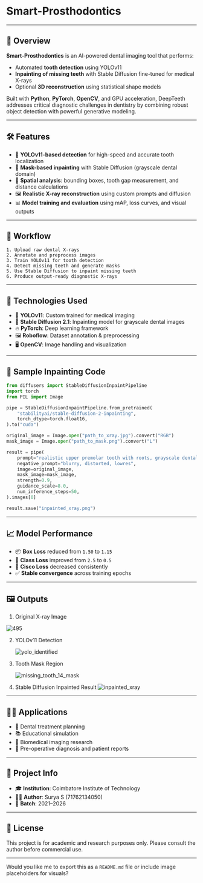 # Smart-Prosthodontics


---

## 📌 Overview

**Smart-Prosthodontics** is an AI-powered dental imaging tool that performs:

* Automated **tooth detection** using YOLOv11
* **Inpainting of missing teeth** with Stable Diffusion fine-tuned for medical X-rays
* Optional **3D reconstruction** using statistical shape models

Built with **Python**, **PyTorch**, **OpenCV**, and GPU acceleration, DeepTeeth addresses critical diagnostic challenges in dentistry by combining robust object detection with powerful generative modeling.

---

## 🛠️ Features

* 🧠 **YOLOv11-based detection** for high-speed and accurate tooth localization
* 🦷 **Mask-based inpainting** with Stable Diffusion (grayscale dental domain)
* 📐 **Spatial analysis**: bounding boxes, tooth gap measurement, and distance calculations
* 🖼️ **Realistic X-ray reconstruction** using custom prompts and diffusion
* 📊 **Model training and evaluation** using mAP, loss curves, and visual outputs

---

## 🔁 Workflow

```
1. Upload raw dental X-rays
2. Annotate and preprocess images
3. Train YOLOv11 for tooth detection
4. Detect missing teeth and generate masks
5. Use Stable Diffusion to inpaint missing teeth
6. Produce output-ready diagnostic X-rays
```


---

## 🚀 Technologies Used

* 🧠 **YOLOv11**: Custom trained for medical imaging
* 🎨 **Stable Diffusion 2.1**: Inpainting model for grayscale dental images
* 🔥 **PyTorch**: Deep learning framework
* 🖼️ **Roboflow**: Dataset annotation & preprocessing
* 🖥️ **OpenCV**: Image handling and visualization

---

## 🧪 Sample Inpainting Code

```python
from diffusers import StableDiffusionInpaintPipeline
import torch
from PIL import Image

pipe = StableDiffusionInpaintPipeline.from_pretrained(
    "stabilityai/stable-diffusion-2-inpainting",
    torch_dtype=torch.float16,
).to("cuda")

original_image = Image.open("path_to_xray.jpg").convert("RGB")
mask_image = Image.open("path_to_mask.png").convert("L")

result = pipe(
    prompt="realistic upper premolar tooth with roots, grayscale dental x-ray, high detail",
    negative_prompt="blurry, distorted, lowres",
    image=original_image,
    mask_image=mask_image,
    strength=0.9,
    guidance_scale=8.0,
    num_inference_steps=50,
).images[0]

result.save("inpainted_xray.png")
```

---

## 📈 Model Performance

* 📦 **Box Loss** reduced from `1.50` to `1.15`
* 🧪 **Class Loss** improved from `2.5` to `0.5`
* 🔁 **Cisco Loss** decreased consistently
* ✅ **Stable convergence** across training epochs

---

## 🖼️ Outputs

1. Original X-ray Image

 ![495](https://github.com/user-attachments/assets/3c78d17a-5e58-4030-bc16-8a3d86a0742b)
 
2. YOLOv11 Detection
   
    ![yolo_identified](https://github.com/user-attachments/assets/dc9b4e7a-ed4a-46cb-a7d0-3bccf9e5aec2)

3. Tooth Mask Region
   
   ![missing_tooth_14_mask](https://github.com/user-attachments/assets/c477b102-5a3b-4b77-8daf-751ab34a4d50)

4. Stable Diffusion Inpainted Result
    ![inpainted_xray](https://github.com/user-attachments/assets/5f10886e-df5b-4dba-9be0-c8180fa7fef8)

---


## 👨‍⚕️ Applications

* 🦷 Dental treatment planning
* 📚 Educational simulation
* 🧬 Biomedical imaging research
* 🔬 Pre-operative diagnosis and patient reports

---

## 📄 Project Info

* 🎓 **Institution**: Coimbatore Institute of Technology
* 🧑‍💻 **Author**: Surya S (71762134050)
* 📅 **Batch**: 2021–2026 

---

## 📎 License

This project is for academic and research purposes only. Please consult the author before commercial use.

---

Would you like me to export this as a `README.md` file or include image placeholders for visuals?
